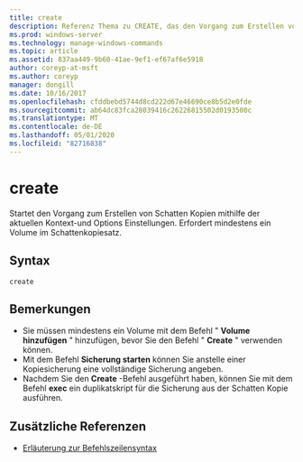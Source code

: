 ```yaml
---
title: create
description: Referenz Thema zu CREATE, das den Vorgang zum Erstellen von Schatten Kopien mithilfe der aktuellen Kontext-und Options Einstellungen startet.
ms.prod: windows-server
ms.technology: manage-windows-commands
ms.topic: article
ms.assetid: 837aa449-9b60-41ae-9ef1-ef67af6e5918
author: coreyp-at-msft
ms.author: coreyp
manager: dongill
ms.date: 10/16/2017
ms.openlocfilehash: cfddbebd5744d8cd222d67e46690ce8b5d2e0fde
ms.sourcegitcommit: ab64dc83fca28039416c26226815502d0193500c
ms.translationtype: MT
ms.contentlocale: de-DE
ms.lasthandoff: 05/01/2020
ms.locfileid: "82716838"
---
```

# <a name="create"></a>create

Startet den Vorgang zum Erstellen von Schatten Kopien mithilfe der aktuellen Kontext-und Options Einstellungen. Erfordert mindestens ein Volume im Schattenkopiesatz.

## <a name="syntax"></a>Syntax

```
create
```

## <a name="remarks"></a>Bemerkungen

-   Sie müssen mindestens ein Volume mit dem Befehl " **Volume hinzufügen** " hinzufügen, bevor Sie den Befehl " **Create** " verwenden können.
-   Mit dem Befehl **Sicherung starten** können Sie anstelle einer Kopiesicherung eine vollständige Sicherung angeben.
-   Nachdem Sie den **Create** -Befehl ausgeführt haben, können Sie mit dem Befehl **exec** ein duplikatskript für die Sicherung aus der Schatten Kopie ausführen.

## <a name="additional-references"></a>Zusätzliche Referenzen

- [Erläuterung zur Befehlszeilensyntax](command-line-syntax-key.md)